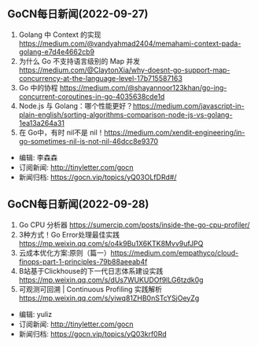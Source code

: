 ##  GoCN每日新闻(2022-09-27)

1. Golang 中 Context 的实现 https://medium.com/@vandyahmad2404/memahami-context-pada-golang-e7d4e4662cb9
2. 为什么 Go 不支持语言级别的 Map 并发 https://medium.com/@ClaytonXia/why-doesnt-go-support-map-concurrency-at-the-language-level-17b715587163
3. Go 中的协程 https://medium.com/@shayannoor123khan/go-ing-concurrent-coroutines-in-go-4035638cde1d
4. Node.js 与 Golang：哪个性能更好？https://medium.com/javascript-in-plain-english/sorting-algorithms-comparison-node-js-vs-golang-1ea13a264a31
5. 在 Go中，有时 nil不是 nil！https://medium.com/xendit-engineering/in-go-sometimes-nil-is-not-nil-46dcc8e9370

* 编辑: 李森森
* 订阅新闻: http://tinyletter.com/gocn
* 新闻归档: https://gocn.vip/topics/yQ03OLfDRd#/   


## GoCN每日新闻(2022-09-28)

1. Go CPU 分析器 https://sumercip.com/posts/inside-the-go-cpu-profiler/
2. 3种方式！Go Error处理最佳实践 https://mp.weixin.qq.com/s/o4k9Bu1X6KTK8Mvv9ufJPQ
3. 云成本优化方案:原则（篇一）https://medium.com/empathyco/cloud-finops-part-1-principles-79b88aeeab4f
4. B站基于Clickhouse的下一代日志体系建设实践 https://mp.weixin.qq.com/s/dUs7WUKUDOf9lLG6tzdk0g
5. 可观测可回溯 | Continuous Profiling 实践解析 https://mp.weixin.qq.com/s/yiwq81ZHB0nSTcYSjOeyZg

* 编辑: yuliz
* 订阅新闻: http://tinyletter.com/gocn
* 新闻归档: https://gocn.vip/topics/yQ03krf0Rd
